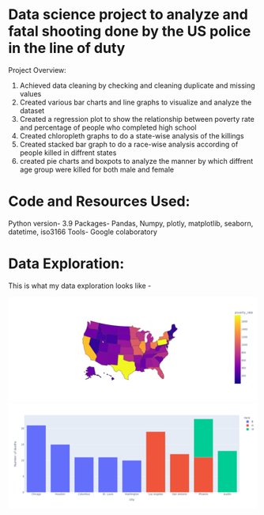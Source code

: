 # Data science project to analyze and fatal shooting done by the US police in the line of duty
Project Overview:
1) Achieved data cleaning by checking and cleaning duplicate and missing values
2) Created various bar charts and line graphs to visualize and analyze the dataset
3) Created a regression plot to show the relationship between poverty rate and percentage of people who completed high school
4) Created chloropleth graphs to do a state-wise analysis of the killings
5) Created stacked bar graph to do a race-wise analysis according of people killed in diffrent states
6) created pie charts and boxpots to analyze the manner by which diffrent age group were killed for both male and female

# Code and Resources Used:
Python version- 3.9
Packages- Pandas, Numpy, plotly, matplotlib, seaborn, datetime, iso3166
Tools- Google colaboratory 

# Data Exploration:
This is what my data exploration looks like -


![newplot](https://github.com/anquabkhan/Fatal_force/blob/main/images/Fatal_force_img1.png)
![newplot (1)](https://github.com/anquabkhan/Fatal_force/blob/main/images/Fatal_force_img2.png)
